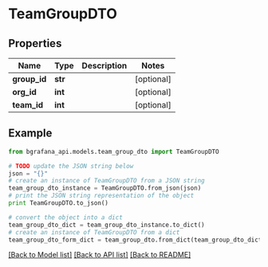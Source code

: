 # TeamGroupDTO


## Properties
Name | Type | Description | Notes
------------ | ------------- | ------------- | -------------
**group_id** | **str** |  | [optional] 
**org_id** | **int** |  | [optional] 
**team_id** | **int** |  | [optional] 

## Example

```python
from bgrafana_api.models.team_group_dto import TeamGroupDTO

# TODO update the JSON string below
json = "{}"
# create an instance of TeamGroupDTO from a JSON string
team_group_dto_instance = TeamGroupDTO.from_json(json)
# print the JSON string representation of the object
print TeamGroupDTO.to_json()

# convert the object into a dict
team_group_dto_dict = team_group_dto_instance.to_dict()
# create an instance of TeamGroupDTO from a dict
team_group_dto_form_dict = team_group_dto.from_dict(team_group_dto_dict)
```
[[Back to Model list]](../README.md#documentation-for-models) [[Back to API list]](../README.md#documentation-for-api-endpoints) [[Back to README]](../README.md)


